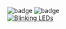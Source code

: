 ![badge](https://custom-icon-badges.herokuapp.com/badge/ADS&AI-1x-orange.svg?logo=bronzemedal)
![badge](https://custom-icon-badges.herokuapp.com/badge/ADS&AI-1x-orange.svg?logo=silvermedal)
<br>
[![Blinking LEDs](http://img.youtube.com/vi/XAMVzS13HY0/0.jpg)](https://www.youtube.com/watch?v=dQw4w9WgXcQ")
